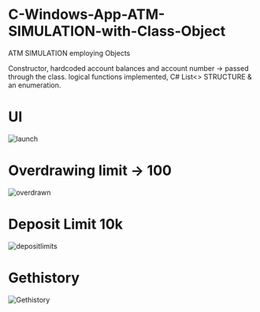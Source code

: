 # C-Windows-App-ATM-SIMULATION-with-Class-Object
ATM SIMULATION employing Objects 

Constructor, hardcoded account balances and account number -> passed through the class. logical functions implemented, C# List<> STRUCTURE & an enumeration.
# UI
![launch](https://user-images.githubusercontent.com/34619999/81108957-098b3700-8f22-11ea-8306-260aeb0b9564.png)

# Overdrawing limit -> 100
![overdrawn](https://user-images.githubusercontent.com/34619999/81108963-0bed9100-8f22-11ea-8f65-77400bee1c45.png)

# Deposit Limit 10k
![depositlimits](https://user-images.githubusercontent.com/34619999/81108962-0b54fa80-8f22-11ea-9866-8561c4b8a34d.png)

# Gethistory
![Gethistory](https://user-images.githubusercontent.com/34619999/81108961-0abc6400-8f22-11ea-834f-2b28e11e8b26.png)

